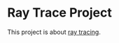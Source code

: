 # Ray Trace Project

This project is about [ray tracing](https://raytracing.github.io/books/RayTracingInOneWeekend.html#listing_hittable-list-initial).
